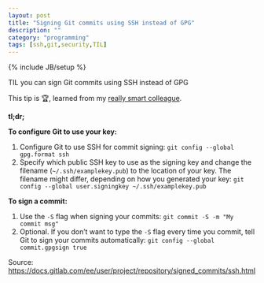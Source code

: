 ```yaml
---
layout: post
title: "Signing Git commits using SSH instead of GPG"
description: ""
category: "programming"
tags: [ssh,git,security,TIL]
---
```

{% include JB/setup %}

TIL you can sign Git commits using SSH instead of GPG

This tip is 🏆, learned from my [really smart colleague](http://jasonbot.com/).

**tl;dr;**

**To configure Git to use your key:**
1. Configure Git to use SSH for commit signing:
   `git config --global gpg.format ssh`
2. Specify which public SSH key to use as the signing key and change the
   filename (`~/.ssh/examplekey.pub`) to the location of your key. The
   filename might differ, depending on how you generated your key:
   `git config --global user.signingkey ~/.ssh/examplekey.pub`

**To sign a commit:**
1. Use the `-S` flag when signing your commits:
   `git commit -S -m "My commit msg"`
2. Optional. If you don’t want to type the `-S` flag every time you commit,
   tell Git to sign your commits automatically:
   `git config --global commit.gpgsign true`

Source: https://docs.gitlab.com/ee/user/project/repository/signed_commits/ssh.html
